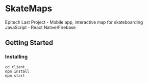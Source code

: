 # SkateMaps
Epitech Last Project - Mobile app, interactive map for skateboarding  
JavaScript - React Native/Firebase

## Getting Started

### Installing

```
cd client
npm install
npm start

```